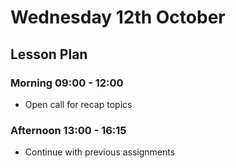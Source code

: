 # Wednesday 12th October

## Lesson Plan

### Morning 09:00 - 12:00

+ Open call for recap topics

### Afternoon 13:00 - 16:15

+ Continue with previous assignments
